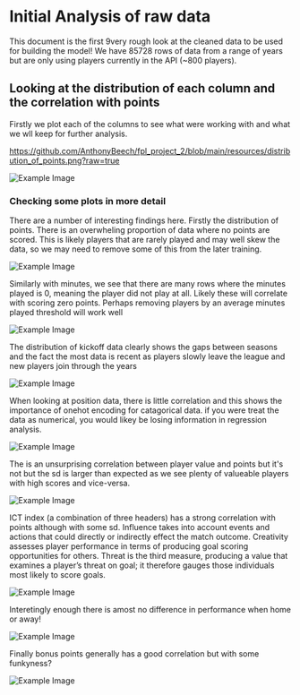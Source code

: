 # Initial Analysis of raw data

This document is the first 9very rough look at the cleaned data to be used for building the model! We have 85728 rows of data from a range of years but are only using players currently in the API (~800 players).

## Looking at the distribution of each column and the correlation with points

Firstly we plot each of the columns to see what were working with and what we wll keep for further analysis.

https://github.com/AnthonyBeech/fpl_project_2/blob/main/resources/distribution_of_points.png?raw=true

![Example Image](./resources/raw_data_all_plots.png)

### Checking some plots in more detail

There are a number of interesting findings here. Firstly the distribution of points. There is an overwheling proportion of data where no points are scored. This is likely players that are rarely played and may well skew the data, so we may need to remove some of this from the later training.

![Example Image](./resources/distribution_of_points.png)

Similarly with minutes, we see that there are many rows where the minutes played is 0, meaning the player did not play at all. Likely these will correlate with scoring zero points. Perhaps removing players by an average minutes played threshold will work well

![Example Image](./resources/minutes_dist.png)

The distribution of kickoff data clearly shows the gaps between seasons and the fact the most data is recent as players slowly leave the league and new players join through the years

![Example Image](./resources/kickoff_dist.png)

When looking at position data, there is little correlation and this shows the importance of onehot encoding for catagorical data. if you were treat the data as numerical, you would likey be losing information in regression analysis.

![Example Image](./resources/position_vs_points.png)

The is an unsurprising correlation between player value and points but it's not but the sd is larger than expected as we see plenty of valueable players with high scores and vice-versa.

![Example Image](./resources/value_vs_points.png)

ICT index (a combination of three headers) has a strong correlation with points although with some sd. Influence takes into account events and actions that could directly or indirectly effect the match outcome. Creativity assesses player performance in terms of producing goal scoring opportunities for others. Threat is the third measure, producing a value that examines a player’s threat on goal; it therefore gauges those individuals most likely to score goals.

![Example Image](./resources/ict_vs_points.png)

Interetingly enough there is amost no difference in performance when home or away!

![Example Image](./resources/home_vs_points.png)

Finally bonus points generally has a good correlation but with some funkyness?

![Example Image](./resources/bps_vs_points.png)



